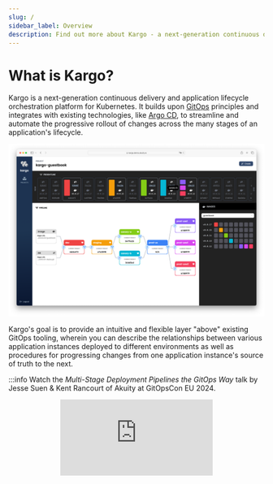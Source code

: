 ```yaml
---
slug: /
sidebar_label: Overview
description: Find out more about Kargo - a next-generation continuous delivery and application lifecycle orchestration platform for Kubernetes
---
```


# What is Kargo?

Kargo is a next-generation continuous delivery and application lifecycle
orchestration platform for Kubernetes. It builds upon
[GitOps](https://opengitops.dev/) principles and integrates with existing
technologies, like [Argo CD](https://argoproj.github.io/cd/), to streamline and
automate the progressive rollout of changes across the many stages of an
application's lifecycle.

![Screenshot](../static/img/screenshot.png)

Kargo's goal is to provide an intuitive and flexible layer "above" existing GitOps tooling, wherein you can describe the relationships between various application instances deployed to different environments as well as procedures for progressing changes from one application instance's source of truth to the next.

:::info
Watch the *Multi-Stage Deployment Pipelines the GitOps Way* talk by Jesse Suen & Kent Rancourt of Akuity at GitOpsCon EU 2024.

<center>
<div style={{position: "relative", width: "100%", "padding-top": "56.25%"}}>
  <iframe style={{position: "absolute", top: 0, left: 0, width: "100%", height: "100%"}} src="https://www.youtube.com/embed/0B_JODxyK0w" title="Kargo - Multi-Stage Deployment Pipelines using GitOps - Jesse Suen / Kent Rancourt" frameborder="0" allow="accelerometer; autoplay; clipboard-write; encrypted-media; gyroscope; picture-in-picture; web-share" referrerpolicy="strict-origin-when-cross-origin" allowfullscreen/>
</div>
</center>
:::

:::caution
Kargo is undergoing active development and everyone is invited to [join us](https://github.com/akuity/kargo) in the journey to a GA release (`v1.0.0`)! Please expect breaking changes between pre-GA releases (`v0.x.x`).
:::

:::info
Join the Akuity Community [Discord server](https://discord.gg/dHJBZw6ewT)!
:::

## Next Steps

To learn more about Kargo, consider checking out our
[concepts doc](./concepts) or get hands-on right away with our
[quickstart](./quickstart)!
